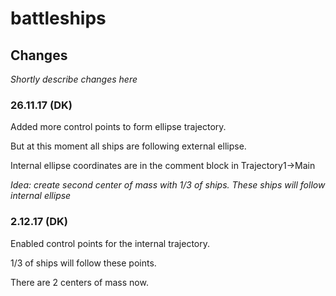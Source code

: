 # battleships

## Changes

*Shortly describe changes here*

### 26.11.17 (DK)

Added more control points to form ellipse trajectory.

But at this moment all ships are following external ellipse.

Internal ellipse coordinates are in the comment block in Trajectory1->Main 

*Idea: create second center of mass with 1/3 of ships. These ships will follow internal ellipse*

### 2.12.17 (DK)

Enabled control points for the internal trajectory.

1/3 of ships will follow these points.

There are 2 centers of mass now.